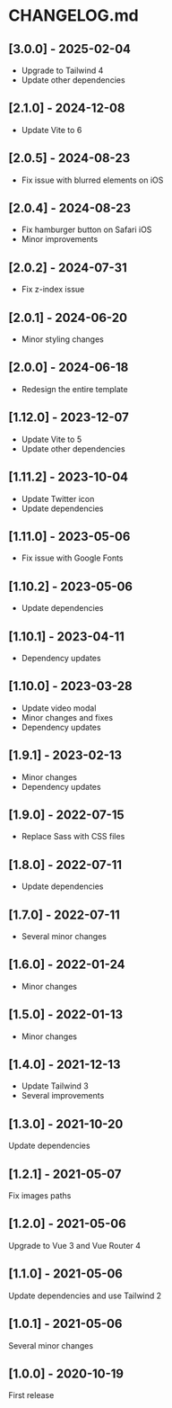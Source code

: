 # CHANGELOG.md

## [3.0.0] - 2025-02-04

- Upgrade to Tailwind 4
- Update other dependencies

## [2.1.0] - 2024-12-08

- Update Vite to 6

## [2.0.5] - 2024-08-23

- Fix issue with blurred elements on iOS

## [2.0.4] - 2024-08-23

- Fix hamburger button on Safari iOS
- Minor improvements

## [2.0.2] - 2024-07-31

- Fix z-index issue

## [2.0.1] - 2024-06-20

- Minor styling changes

## [2.0.0] - 2024-06-18

- Redesign the entire template

## [1.12.0] - 2023-12-07

- Update Vite to 5
- Update other dependencies

## [1.11.2] - 2023-10-04

- Update Twitter icon
- Update dependencies

## [1.11.0] - 2023-05-06

- Fix issue with Google Fonts

## [1.10.2] - 2023-05-06

- Update dependencies

## [1.10.1] - 2023-04-11

- Dependency updates

## [1.10.0] - 2023-03-28

- Update video modal
- Minor changes and fixes
- Dependency updates

## [1.9.1] - 2023-02-13

- Minor changes
- Dependency updates

## [1.9.0] - 2022-07-15

- Replace Sass with CSS files

## [1.8.0] - 2022-07-11

- Update dependencies

## [1.7.0] - 2022-07-11

- Several minor changes

## [1.6.0] - 2022-01-24

- Minor changes

## [1.5.0] - 2022-01-13

- Minor changes

## [1.4.0] - 2021-12-13

- Update Tailwind 3
- Several improvements

## [1.3.0] - 2021-10-20

Update dependencies

## [1.2.1] - 2021-05-07

Fix images paths

## [1.2.0] - 2021-05-06

Upgrade to Vue 3 and Vue Router 4

## [1.1.0] - 2021-05-06

Update dependencies and use Tailwind 2

## [1.0.1] - 2021-05-06

Several minor changes

## [1.0.0] - 2020-10-19

First release